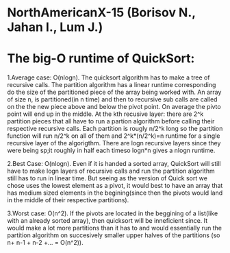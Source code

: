 # NorthAmericanX-15 (Borisov N., Jahan I., Lum J.)
# The big-O runtime of QuickSort:
1.Average case: O(nlogn). The quicksort algorithm has to make a tree of recursive calls. The partition algorithm has a linear 
runtime corresponding do the size of the partitioned piece of the array being worked with. An array of size n, is partitioned(in n time)
and then to recursive sub calls are called on the the new piece above and below the pivot point. On average the pivto point will
end up in the middle. At the kth recusive layer: there are 2^k partition pieces that all have to run a partion algorithm before calling 
their respective recursive calls. Each partition is rougly n/2^k long so the partition function will run n/2^k on all of them and 
2^k*(n/2^k)=n runtime for a single recursive layer of the algorigthm. There are logn recursive layers since they were being sp;it roughly in half each timeso logn*n gives a nlogn runtime.

2.Best Case: O(nlogn). Even if it is handed a sorted array, QuickSort will still have to make logn 
layers of recursive calls and run the partition algorithm still has to run in linear time. 
But seeing as the version of Quick sort we chose uses the lowest element as a pivot, it would best to have an array that has medium sized elements in the begining(since then the pivots would land in the middle of their respective partitions).

3.Worst case: O(n^2). If the pivots are located in the beggining of a list(like with an already sorted array), then quicksort will be inneficient since. It would make a lot more partitions than it has to and would essentially run the partition algorithm on succesively smaller upper halves of the partitions (so n+ n-1 + n-2 +... = O(n^2)). 

